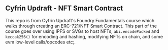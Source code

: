## Cyfrin Updraft - NFT Smart Contract
This repo is from Cyfrin Updraft's Foundry Fundamentals course which walks through creating an ERC-721/NFT Smart Contract. This part of the course goes over using IPFS or SVGs to host NFTs, `abi.encodePacked` and `keccak256()` for encoding and hashing, modifying NFTs on chain, and some evm low-level calls/opcodes etc;.
